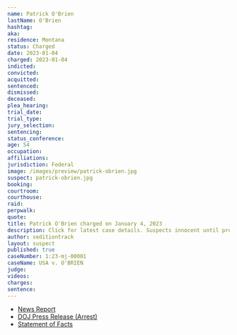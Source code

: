 ```yaml
---
name: Patrick O'Brien
lastName: O'Brien
hashtag:
aka:
residence: Montana
status: Charged
date: 2023-01-04
charged: 2023-01-04
indicted:
convicted:
acquitted:
sentenced:
dismissed:
deceased:
plea_hearing:
trial_date:
trial_type:
jury_selection:
sentencing:
status_conference:
age: 54
occupation:
affiliations:
jurisdiction: Federal
image: /images/preview/patrick-obrien.jpg
suspect: patrick-obrien.jpg
booking:
courtroom:
courthouse:
raid:
perpwalk:
quote:
title: Patrick O'Brien charged on January 4, 2023
description: Click for latest case details. Suspects innocent until proven guilty.
author: seditiontrack
layout: suspect
published: true
caseNumber: 1:23-mj-00001
caseName: USA v. O'BRIEN
judge:
videos:
charges:
sentence:
---
```


- [News Report](https://www.greatfallstribune.com/story/news/2023/01/13/great-falls-man-who-brought-juvenile-son-to-capitol-riot-charged/69807454007/)
- [DOJ Press Release (Arrest)](https://www.justice.gov/usao-dc/pr/montana-man-arraigned-charges-actions-during-jan-6-capitol-breach)
- [Statement of Facts](https://storage.courtlistener.com/recap/gov.uscourts.dcd.250674/gov.uscourts.dcd.250674.1.1.pdf)
